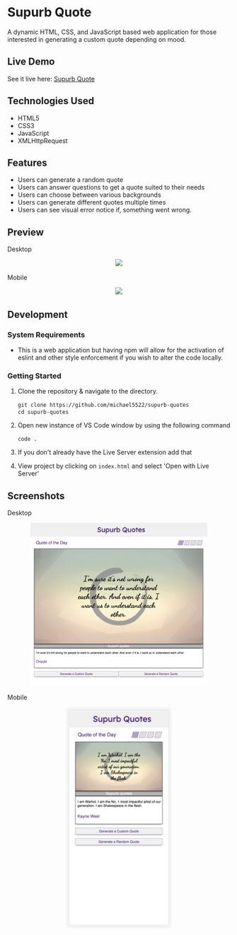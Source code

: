 
# Supurb Quote

A dynamic HTML, CSS, and JavaScript based web application for those interested in generating a custom quote depending on mood.

## Live Demo

See it live here:  [Supurb Quote](https://michael5522.github.io/supurb-quotes/)

## Technologies Used

- HTML5
- CSS3
- JavaScript
- XMLHttpRequest

## Features

- Users can generate a random quote
- Users can answer questions to get a quote suited to their needs
- Users can choose between various backgrounds
- Users can generate different quotes multiple times
- Users can see visual error notice if, something went wrong.

## Preview

Desktop
<p align="center">
<img src="/images/desktop-view.gif" width="400">
</p>

Mobile
<p align="center">
<img src="/images/mobile-view.gif" height="500">
</p>

## Development

### System Requirements

- This is a web application but having npm will allow for the activation of eslint and other style enforcement if you wish to alter the code locally.


### Getting Started

1. Clone the repository & navigate to the directory.
    ```shell
    git clone https://github.com/michael5522/supurb-quotes
    cd supurb-quotes
    ```
 2. Open new instance of VS Code window by using the following command
    ```shell
    code .
    ```
 3. If you don't already have the Live Server extension add that

 4. View project by clicking on ```index.html``` and select 'Open with Live Server'


## Screenshots
Desktop
<!-- ![Desktop|200](/images/desktop-view-pic.png) -->
<p align="center">
<img src="/images/desktop-view-pic.png" width="400">
</p>

Mobile
<!-- ![Mobile|200](/images/mobile-view-pic.png) -->
<p align="center">
<img src="/images/mobile-view-pic.png" height="500">
</p>
